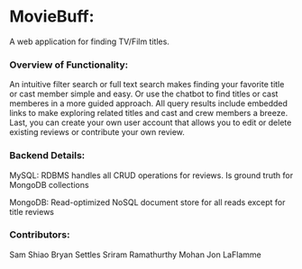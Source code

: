 # MovieBuff:

A web application for finding TV/Film titles.

### Overview of Functionality:

An intuitive filter search or full text search makes finding your favorite title or cast member simple and easy. Or use the chatbot to find titles or cast memberes in a more guided approach. All query results include embedded links to make exploring related titles and cast and crew members a breeze. Last, you can create your own user account that allows you to edit or delete existing reviews or contribute your own review.

### Backend Details:

MySQL: RDBMS handles all CRUD operations for reviews. Is ground truth for MongoDB collections

MongoDB: Read-optimized NoSQL document store for all reads except for title reviews

### Contributors:

Sam Shiao
Bryan Settles
Sriram Ramathurthy Mohan
Jon LaFlamme






